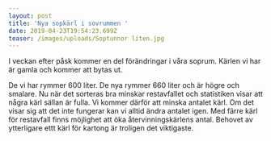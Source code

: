 ```yaml
---
layout: post
title: 'Nya sopkärl i sovrummen '
date: 2019-04-23T19:54:23.699Z
teaser: /images/uploads/Soptunnor liten.jpg
---
```

I veckan efter påsk kommer en del förändringar i våra soprum. Kärlen vi har är gamla och kommer att bytas ut. 

De vi har rymmer 600 liter. De nya rymmer 660 liter och är  högre och smalare.  Nu när det sorteras bra minskar restavfallet och statistiken visar att några kärl sällan är fulla. Vi kommer därför att minska antalet kärl. Om det visar sig att det inte fungerar kan vi alltid ändra antalet igen. Med färre kärl för restavfall finns möjlighet att öka återvinningskärlens antal. Behovet av ytterligare ettt kärl för kartong är troligen det viktigaste.
